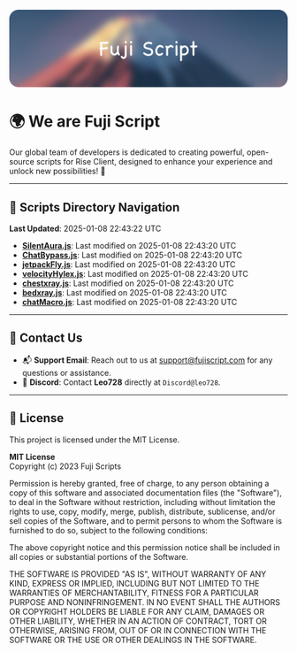 ![Banner](.github/b.webp)

# 🌍 **We are Fuji Script**

Our global team of developers is dedicated to creating powerful, open-source scripts for Rise Client, designed to enhance your experience and unlock new possibilities! 🌟

---
<!-- SCRIPTS_NAVIGATION_START -->
## 📂 **Scripts Directory Navigation**

**Last Updated**: 2025-01-08 22:43:22 UTC

- **[SilentAura.js](scripts/SilentAura.js)**: Last modified on 2025-01-08 22:43:20 UTC
- **[ChatBypass.js](scripts/ChatBypass.js)**: Last modified on 2025-01-08 22:43:20 UTC
- **[jetpackFly.js](scripts/jetpackFly.js)**: Last modified on 2025-01-08 22:43:20 UTC
- **[velocityHylex.js](scripts/velocityHylex.js)**: Last modified on 2025-01-08 22:43:20 UTC
- **[chestxray.js](scripts/chestxray.js)**: Last modified on 2025-01-08 22:43:20 UTC
- **[bedxray.js](scripts/bedxray.js)**: Last modified on 2025-01-08 22:43:20 UTC
- **[chatMacro.js](scripts/chatMacro.js)**: Last modified on 2025-01-08 22:43:20 UTC

<!-- SCRIPTS_NAVIGATION_END -->

---

## 💬 **Contact Us**  
- 📬 **Support Email**: Reach out to us at [support@fujiscript.com](mailto:support@fujiscript.com) for any questions or assistance.  
- 💬 **Discord**: Contact **Leo728** directly at `Discord@leo728`.

---

## 📜 **License**

This project is licensed under the MIT License.  

**MIT License**  
Copyright (c) 2023 Fuji Scripts  

Permission is hereby granted, free of charge, to any person obtaining a copy of this software and associated documentation files (the "Software"), to deal in the Software without restriction, including without limitation the rights to use, copy, modify, merge, publish, distribute, sublicense, and/or sell copies of the Software, and to permit persons to whom the Software is furnished to do so, subject to the following conditions:  

The above copyright notice and this permission notice shall be included in all copies or substantial portions of the Software.  

THE SOFTWARE IS PROVIDED "AS IS", WITHOUT WARRANTY OF ANY KIND, EXPRESS OR IMPLIED, INCLUDING BUT NOT LIMITED TO THE WARRANTIES OF MERCHANTABILITY, FITNESS FOR A PARTICULAR PURPOSE AND NONINFRINGEMENT. IN NO EVENT SHALL THE AUTHORS OR COPYRIGHT HOLDERS BE LIABLE FOR ANY CLAIM, DAMAGES OR OTHER LIABILITY, WHETHER IN AN ACTION OF CONTRACT, TORT OR OTHERWISE, ARISING FROM, OUT OF OR IN CONNECTION WITH THE SOFTWARE OR THE USE OR OTHER DEALINGS IN THE SOFTWARE.  

